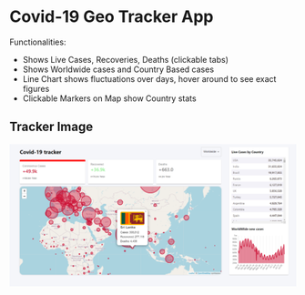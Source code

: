 # Covid-19 Geo Tracker App

Functionalities:

- Shows Live Cases, Recoveries, Deaths (clickable tabs)
- Shows Worldwide cases and Country Based cases
- Line Chart shows fluctuations over days, hover around to see exact figures
- Clickable Markers on Map show Country stats


## Tracker Image
<img src="Covid_Geo_Tracker.PNG">
